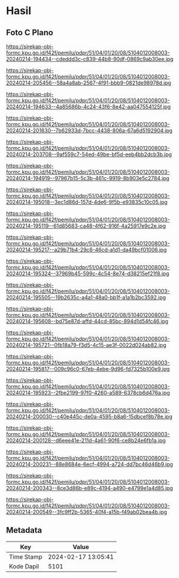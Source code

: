 # Hasil

## Foto C Plano

https://sirekap-obj-formc.kpu.go.id/f42f/pemilu/pdpr/51/04/01/20/08/5104012008003-20240214-194434--cdeddd3c-c839-44b8-90df-0869c9ab30ee.jpg

https://sirekap-obj-formc.kpu.go.id/f42f/pemilu/pdpr/51/04/01/20/08/5104012008003-20240214-205456--58a4a8ab-2567-4f91-bbb9-0821de98978d.jpg

https://sirekap-obj-formc.kpu.go.id/f42f/pemilu/pdpr/51/04/01/20/08/5104012008003-20240214-194633--4a85686b-4c24-43f6-8e42-aa047554125f.jpg

https://sirekap-obj-formc.kpu.go.id/f42f/pemilu/pdpr/51/04/01/20/08/5104012008003-20240214-201630--7b62933d-7bcc-4438-806a-67a6d5192904.jpg

https://sirekap-obj-formc.kpu.go.id/f42f/pemilu/pdpr/51/04/01/20/08/5104012008003-20240214-203708--9af559c7-54ed-49be-bf5d-eeb4bb2dcb3b.jpg

https://sirekap-obj-formc.kpu.go.id/f42f/pemilu/pdpr/51/04/01/20/08/5104012008003-20240214-194919--97967b15-5c3b-461c-9919-8b903e5c2784.jpg

https://sirekap-obj-formc.kpu.go.id/f42f/pemilu/pdpr/51/04/01/20/08/5104012008003-20240214-195018--3ec1d86d-157d-4de6-9f5b-e93835c10c05.jpg

https://sirekap-obj-formc.kpu.go.id/f42f/pemilu/pdpr/51/04/01/20/08/5104012008003-20240214-195119--61d85683-ca48-4f62-916f-4a25917e9c2e.jpg

https://sirekap-obj-formc.kpu.go.id/f42f/pemilu/pdpr/51/04/01/20/08/5104012008003-20240214-195217--a29b71b4-29c6-46cd-a1d1-da49bcf01006.jpg

https://sirekap-obj-formc.kpu.go.id/f42f/pemilu/pdpr/51/04/01/20/08/5104012008003-20240214-195324--37969b45-599c-4c54-8e74-d38215ef21f8.jpg

https://sirekap-obj-formc.kpu.go.id/f42f/pemilu/pdpr/51/04/01/20/08/5104012008003-20240214-195505--19b2635c-a4a1-48a0-bb1f-a1a1b2bc3592.jpg

https://sirekap-obj-formc.kpu.go.id/f42f/pemilu/pdpr/51/04/01/20/08/5104012008003-20240214-195608--bd75e87d-affd-44cd-85bc-894d1d54fc46.jpg

https://sirekap-obj-formc.kpu.go.id/f42f/pemilu/pdpr/51/04/01/20/08/5104012008003-20240214-195721--0fb18a79-f3d5-4c15-ae3f-0022d024ab82.jpg

https://sirekap-obj-formc.kpu.go.id/f42f/pemilu/pdpr/51/04/01/20/08/5104012008003-20240214-195817--009c96c0-67eb-4ebe-9d96-fd7325b100e9.jpg

https://sirekap-obj-formc.kpu.go.id/f42f/pemilu/pdpr/51/04/01/20/08/5104012008003-20240214-195923--2fbe2199-97f0-4260-a589-6378cb6d476a.jpg

https://sirekap-obj-formc.kpu.go.id/f42f/pemilu/pdpr/51/04/01/20/08/5104012008003-20240214-200030--c40e445c-de0a-4595-b8a6-15dbcef8b78e.jpg

https://sirekap-obj-formc.kpu.go.id/f42f/pemilu/pdpr/51/04/01/20/08/5104012008003-20240214-200128--d6eee41e-211d-4a61-90f6-ce8b24e6fb1a.jpg

https://sirekap-obj-formc.kpu.go.id/f42f/pemilu/pdpr/51/04/01/20/08/5104012008003-20240214-200231--88e8684e-6ecf-4994-a724-dd7bc46d46b9.jpg

https://sirekap-obj-formc.kpu.go.id/f42f/pemilu/pdpr/51/04/01/20/08/5104012008003-20240214-200343--8ce3d86b-e89c-4194-a490-e4799e1a4d85.jpg

https://sirekap-obj-formc.kpu.go.id/f42f/pemilu/pdpr/51/04/01/20/08/5104012008003-20240214-200549--3fc9ff2b-5365-40f4-a15b-f49ab02bea4b.jpg


## Metadata

| Key        | Value               |
| ---------- | ------------------- |
| Time Stamp | 2024-02-17 13:05:41 |
| Kode Dapil | 5101                |



